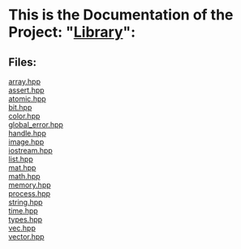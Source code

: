 # This is the Documentation of the Project: "[Library](https://github.com/sky64redstone/Library)":

## Files:
[array.hpp](lib/array.md)<br/>
[assert.hpp](lib/assert.md)<br/>
[atomic.hpp](lib/atomic.md)<br/>
[bit.hpp](lib/bit.md)<br/>
[color.hpp](lib/color.md)<br/>
[global_error.hpp](lib/global_error.md)<br/>
[handle.hpp](lib/handle.md)<br/>
[image.hpp](lib/image.md)<br/>
[iostream.hpp](lib/iostream.md)<br/>
[list.hpp](lib/list.md)<br/>
[mat.hpp](lib/mat.md)<br/>
[math.hpp](lib/math.md)<br/>
[memory.hpp](lib/memory.md)<br/>
[process.hpp](lib/process.md)<br/>
[string.hpp](lib/string.md)<br/>
[time.hpp](lib/time.md)<br/>
[types.hpp](lib/types.md)<br/>
[vec.hpp](lib/vec.md)<br/>
[vector.hpp](lib/vector.md)<br/>
##
